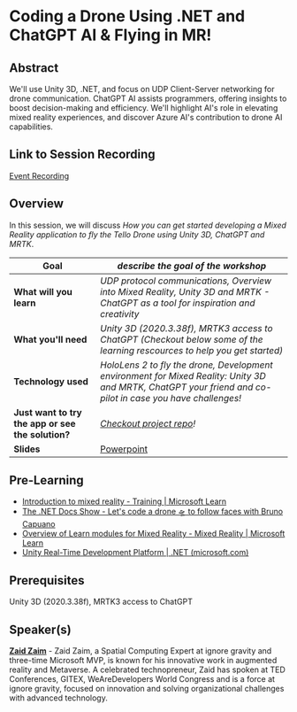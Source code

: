 # Coding a Drone Using .NET and ChatGPT AI & Flying in MR!

## Abstract

We'll use Unity 3D, .NET, and focus on UDP Client-Server networking for drone communication. ChatGPT AI assists programmers, offering insights to boost decision-making and efficiency. We'll highlight AI's role in elevating mixed reality experiences, and discover Azure AI's contribution to drone AI capabilities.

## Link to Session Recording

[Event Recording](https://aka.ms/netconf23/studentstream)

## Overview

In this session, we will discuss *How you can get started developing a Mixed Reality application to fly the Tello Drone using Unity 3D, ChatGPT and MRTK*.

| **Goal**              | *describe the goal of the workshop*                                    |
| ----------------------------- | --------------------------------------------------------------------- |
| **What will you learn**       | *UDP protocol communications, Overview into Mixed Reality, Unity 3D and MRTK - ChatGPT as a tool for inspiration and creativity*                                        |
| **What you'll need**          | *Unity 3D (2020.3.38f), MRTK3 access to ChatGPT (Checkout below some of the learning rescources to help you get started)* |
| **Technology used**               | *HoloLens 2 to fly the drone, Development environment for Mixed Reality: Unity 3D and MRTK, ChatGPT your friend and co-pilot in case you have challenges!* |                                                                |
| **Just want to try the app or see the solution?** | *[Checkout project repo](https://github.com/hololux/MixedReality-Tello-drone)!*                          |
| **Slides** | [Powerpoint](slides.pdf)                         

## Pre-Learning
- [Introduction to mixed reality - Training | Microsoft Learn](https://learn.microsoft.com/en-us/training/modules/intro-to-mixed-reality/)
- [The .NET Docs Show - Let's code a drone 🛸 to follow faces with Bruno Capuano](https://www.youtube.com/watch?v=2xeKomASV0E)
- [Overview of Learn modules for Mixed Reality - Mixed Reality | Microsoft Learn](https://learn.microsoft.com/en-us/windows/mixed-reality/discover/mr-learning-overview)
- [Unity Real-Time Development Platform | .NET (microsoft.com)](https://dotnet.microsoft.com/en-us/apps/games/unity) 

## Prerequisites
Unity 3D (2020.3.38f), MRTK3 access to ChatGPT

## Speaker(s)

[**Zaid Zaim**](https://twitter.com/ZaidZaim2k) - Zaid Zaim, a Spatial Computing Expert at ignore gravity and three-time Microsoft MVP, is known for his innovative work in augmented reality and Metaverse. A celebrated technopreneur, Zaid has spoken at TED Conferences, GITEX, WeAreDevelopers World Congress and is a force at ignore gravity, focused on innovation and solving organizational challenges with advanced technology.

